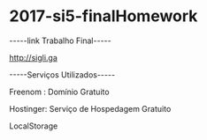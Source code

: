 # 2017-si5-finalHomework


-----link Trabalho Final-----

 http://sigli.ga

-----Serviços Utilizados-----

  Freenom :  Domínio Gratuito

  Hostinger: Serviço de Hospedagem Gratuito
  
  LocalStorage
 